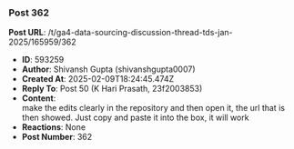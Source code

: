### Post 362
**Post URL**: /t/ga4-data-sourcing-discussion-thread-tds-jan-2025/165959/362
- **ID**: 593259
- **Author**: Shivansh Gupta (shivanshgupta0007)
- **Created At**: 2025-02-09T18:24:45.474Z
- **Reply To**: Post 50 (K Hari Prasath, 23f2003853)
- **Content**:  
  make the edits clearly in the repository and then open it, the url that is then showed. Just copy and paste it into the box, it will work
- **Reactions**: None
- **Post Number**: 362


